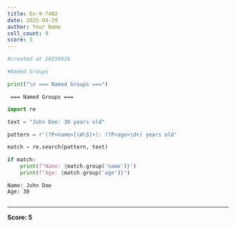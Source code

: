 ```yaml
---
title: Ex-9-7402
date: 2025-04-29
author: Your Name
cell_count: 9
score: 5
---
```


```python
#created at 20250426
```


```python
#Named Groups
```


```python
print("\n === Named Groups ===")
```

    
     === Named Groups ===



```python
import re
```


```python
text = "John Doe: 30 years old"
```


```python
pattern = r'(?P<name>[\W\S]+): (?P<age>\d+) years old'
```


```python
match = re.search(pattern, text)
```


```python
if match:
    print(f"Name: {match.group('name')}")
    print(f"Age: {match.group('age')}")
```

    Name: John Doe
    Age: 30



```python

```


---
**Score: 5**